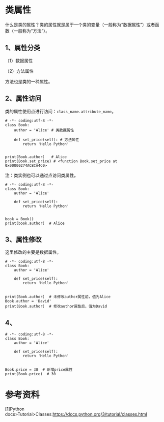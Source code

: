 # 类属性

什么是类的属性？类的属性就是属于一个类的变量（一般称为“数据属性”）或者函数（一般称为“方法”）。

## 1、属性分类

（1）数据属性

（2）方法属性

方法也是类的一种属性。

## 2、属性访问

类的属性使用点进行访问：`class_name.attribute_name`。

```
# -*- coding:utf-8 -*-
class Book:
    author = 'Alice' # 类数据属性

    def set_price(self): # 方法属性
        return 'Hello Python'


print(Book.author)   # Alice
print(Book.set_price) # <function Book.set_price at 0x00000274ACBCA4C0>
```

注：类实例也可以通过点访问类属性。

```
# -*- coding:utf-8 -*-
class Book:
    author = 'Alice'

    def set_price(self):
        return 'Hello Python'


book = Book()
print(book.author)  # Alice
```

## 3、属性修改

这里修改的主要是数据属性。

```
# -*- coding:utf-8 -*-
class Book:
    author = 'Alice'

    def set_price(self):
        return 'Hello Python'


print(Book.author)  # 未修改author属性前，值为Alice
Book.author = 'David'
print(Book.author)  # 修改author属性后，值为David
```

## 4、

```
# -*- coding:utf-8 -*-
class Book:
    author = 'Alice'

    def set_price(self):
        return 'Hello Python'


Book.price = 30  # 新增price属性
print(Book.price)  # 30
```





# 参考资料

[1]Python docs>Tutorial>Classes:https://docs.python.org/3/tutorial/classes.html

